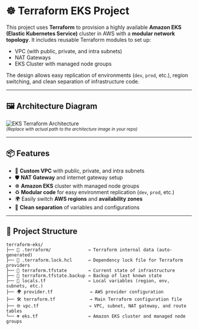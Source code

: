 # ☸️ Terraform EKS Project

This project uses **Terraform** to provision a highly available **Amazon EKS (Elastic Kubernetes Service)** cluster in AWS with a **modular network topology**. It includes reusable Terraform modules to set up:

- VPC (with public, private, and intra subnets)
- NAT Gateways
- EKS Cluster with managed node groups

The design allows easy replication of environments (`dev`, `prod`, etc.), region switching, and clean separation of infrastructure code.

---

## 🖼️ Architecture Diagram

![EKS Terraform Architecture](./docs/diagram.png)  
<sub>*(Replace with actual path to the architecture image in your repo)*</sub>

---

## 📦 Features

- 📍 **Custom VPC** with public, private, and intra subnets  
- 🛡️ **NAT Gateway** and internet gateway setup  
- ☸️ **Amazon EKS** cluster with managed node groups  
- ♻️ **Modular code** for easy environment replication (`dev`, `prod`, etc.)  
- 🌍 Easily switch **AWS regions** and **availability zones**  
- 📄 **Clean separation** of variables and configurations  

---

## 📁 Project Structure

```
terraform-eks/
├── 📁 .terraform/              → Terraform internal data (auto-generated)
├── 📄 .terraform.lock.hcl      → Dependency lock file for Terraform providers
├── 📄 terraform.tfstate        → Current state of infrastructure
├── 📄 terraform.tfstate.backup → Backup of last known state
├── 🧩 locals.tf                → Local variables (region, env, subnets, etc.)
├── 🌍 provider.tf              → AWS provider configuration
├── 🛠️ terraform.tf             → Main Terraform configuration file
├── 🌐 vpc.tf                   → VPC, subnet, NAT gateway, and route tables
└── ☸️ eks.tf                   → Amazon EKS cluster and managed node groups
```
